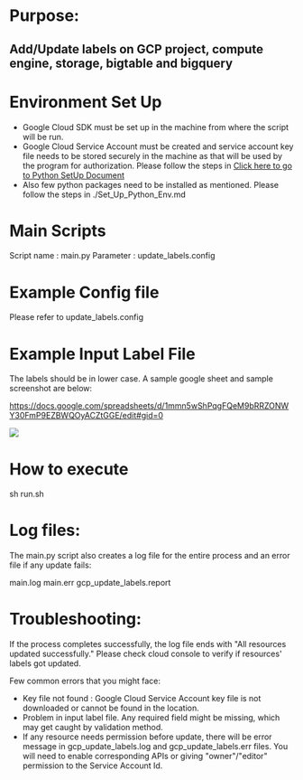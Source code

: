 Purpose:
========
Add/Update labels on GCP project, compute engine, storage, bigtable and bigquery
-

Environment Set Up
==================
- Google Cloud SDK must be set up in the machine from where the script will be run.
- Google Cloud Service Account must be created and service account key file needs to be stored securely in the machine
as that will be used by the program for authorization. Please follow the steps in 
[Click here to go to Python SetUp Document](Set_Up_Python_Env.md)
- Also few python packages need to be installed as mentioned. Please follow the steps in ./Set_Up_Python_Env.md


Main Scripts
============
Script name : main.py
Parameter : update_labels.config


Example Config file
===================
Please refer to update_labels.config 

Example Input Label File
===================
The labels should be in lower case. A sample google sheet and sample screenshot are below:

https://docs.google.com/spreadsheets/d/1mmn5wShPqgFQeM9bRRZONWY30FmP9EZBWQOyACZtGGE/edit#gid=0

![](./sample_label_file.png)

How to execute
===============

sh run.sh


Log files:
=========
The main.py script also creates a log file for the entire process and an error file if any update fails:

main.log
main.err
gcp_update_labels.report

Troubleshooting:
===============
If the process completes successfully, the log file ends with "All resources updated successfully." 
Please check cloud console to verify if resources' labels got updated.

Few common errors that you might face:
- Key file not found : Google Cloud Service Account key file is not downloaded or cannot be found in the location.
- Problem in input label file. Any required field might be missing, which may get caught by validation method.
- If any resource needs permission before update, there will be error message in gcp_update_labels.log and 
gcp_update_labels.err files. You will need to enable corresponding APIs or giving "owner"/"editor" permission to the 
Service Account Id.
